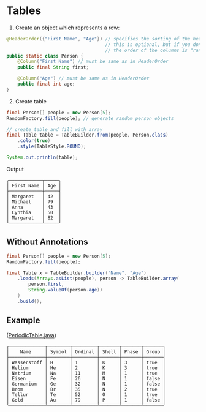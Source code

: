 # Tables

1. Create an object which represents a row:

```java
@HeaderOrder({"First Name", "Age"}) // specifies the sorting of the headers
                                    // this is optional, but if you don't include this,
                                    // the order of the columns is "random"
public static class Person {
    @Column("First Name") // must be same as in HeaderOrder
    public final String first;

    @Column("Age") // must be same as in HeaderOrder
    public final int age;
}
```

2. Create table

```java
final Person[] people = new Person[5];
RandomFactory.fill(people); // generate random person objects

// create table and fill with array
final Table table = TableBuilder.from(people, Person.class)
    .color(true)
    .style(TableStyle.ROUND);

System.out.println(table);
```

Output

```
╭────────────┬─────╮
│ First Name │ Age │
├────────────┼─────┤
│ Margaret   │ 42  │
│ Michael    │ 79  │
│ Anna       │ 43  │
│ Cynthia    │ 50  │
│ Margaret   │ 82  │
╰────────────┴─────╯
```

## Without Annotations

```java
final Person[] people = new Person[5];
RandomFactory.fill(people);

final Table x = TableBuilder.builder("Name", "Age")
    .loads(Arrays.asList(people), person -> TableBuilder.array(
        person.first,
        String.valueOf(person.age))
    )
    .build();
```

## Example

([PeriodicTable.java](https://github.com/qwiri-dhbw/Programmieren-I/blob/1dd600293d4e998289a59ea854dbbc3a566557d9/src/main/java/io/d2a/dhbw/classes/periodic/Main.java))

```
╭─────────────┬────────┬─────────┬───────┬───────┬───────╮
│    Name     │ Symbol │ Ordinal │ Shell │ Phase │ Group │
├─────────────┼────────┼─────────┼───────┼───────┼───────┤
│ Wasserstoff │ H      │ 1       │ K     │ 3     │ true  │
│ Helium      │ He     │ 2       │ K     │ 3     │ true  │
│ Natrium     │ Na     │ 11      │ M     │ 1     │ true  │
│ Eisen       │ Fe     │ 26      │ N     │ 1     │ false │
│ Germanium   │ Ge     │ 32      │ N     │ 1     │ false │
│ Brom        │ Br     │ 35      │ N     │ 2     │ true  │
│ Tellur      │ Te     │ 52      │ O     │ 1     │ true  │
│ Gold        │ Au     │ 79      │ P     │ 1     │ false │
╰─────────────┴────────┴─────────┴───────┴───────┴───────╯
```